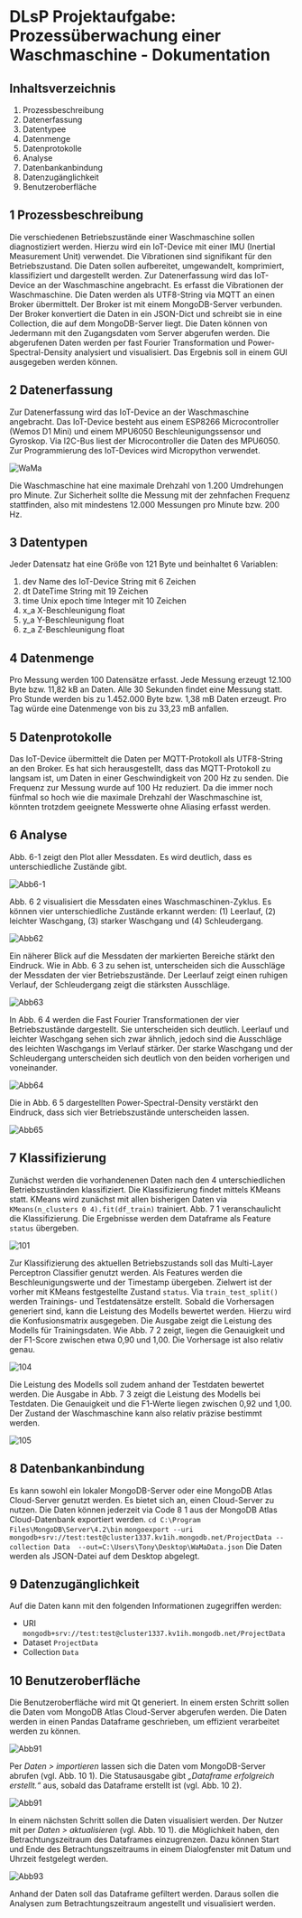 # DLsP Projektaufgabe: Prozessüberwachung einer Waschmaschine - Dokumentation

## Inhaltsverzeichnis
1.	Prozessbeschreibung
2.	Datenerfassung
3.	Datentypee
4.	Datenmenge
5.	Datenprotokolle	
6.	Analyse	
7.	Datenbankanbindung	
8.	Datenzugänglichkeit	
9.	Benutzeroberfläche	

## 1 Prozessbeschreibung
Die verschiedenen Betriebszustände einer Waschmaschine sollen diagnostiziert werden. Hierzu wird ein IoT-Device mit einer IMU (Inertial Measurement Unit) verwendet. Die Vibrationen sind signifikant für den Betriebszustand. Die Daten sollen aufbereitet, umgewandelt, komprimiert, klassifiziert und dargestellt werden.
Zur Datenerfassung wird das IoT-Device an der Waschmaschine angebracht. Es erfasst die Vibrationen der Waschmaschine. Die Daten werden als UTF8-String via MQTT an einen Broker übermittelt. Der Broker ist mit einem MongoDB-Server verbunden. Der Broker konvertiert die Daten in ein JSON-Dict und schreibt sie in eine Collection, die auf dem MongoDB-Server liegt.
Die Daten können von Jedermann mit den Zugangsdaten vom Server abgerufen werden. Die abgerufenen Daten werden per fast Fourier Transformation und Power-Spectral-Density analysiert und visualisiert. Das Ergebnis soll in einem GUI ausgegeben werden können.

## 2 Datenerfassung
Zur Datenerfassung wird das IoT-Device an der Waschmaschine angebracht. Das IoT-Device besteht aus einem ESP8266 Microcontroller (Wemos D1 Mini) und einem MPU6050 Beschleunigungssensor und Gyroskop. Via I2C-Bus liest der Microcontroller die Daten des MPU6050. Zur Programmierung des IoT-Devices wird Micropython verwendet.

![WaMa](/../main/11_Abbildungen/WaMa.jpg)

Die Waschmaschine hat eine maximale Drehzahl von 1.200 Umdrehungen pro Minute. Zur Sicherheit sollte die Messung mit der zehnfachen Frequenz stattfinden, also mit mindestens 12.000 Messungen pro Minute bzw. 200 Hz.

## 3 Datentypen
Jeder Datensatz hat eine Größe von 121 Byte und beinhaltet 6 Variablen:
1.	dev	Name des IoT-Device		String mit 6 Zeichen
2.	dt	DateTime			String mit 19 Zeichen
3.	time	Unix epoch time		Integer mit 10 Zeichen
4.	x_a	X-Beschleunigung 		float
5.	y_a	Y-Beschleunigung		float
6.	z_a	Z-Beschleunigung		float

## 4 Datenmenge
Pro Messung werden 100 Datensätze erfasst. Jede Messung erzeugt 12.100 Byte bzw. 11,82 kB an Daten. Alle 30 Sekunden findet eine Messung statt. Pro Stunde werden bis zu 1.452.000 Byte bzw. 1,38 mB Daten erzeugt. Pro Tag würde eine Datenmenge von bis zu 33,23 mB anfallen.

## 5 Datenprotokolle
Das IoT-Device übermittelt die Daten per MQTT-Protokoll als UTF8-String an den Broker. Es hat sich herausgestellt, dass das MQTT-Protokoll zu langsam ist, um Daten in einer Geschwindigkeit von 200 Hz zu senden. Die Frequenz zur Messung wurde auf 100 Hz reduziert. Da die immer noch fünfmal so hoch wie die maximale Drehzahl der Waschmaschine ist, könnten trotzdem geeignete Messwerte ohne Aliasing erfasst werden.

## 6 Analyse
Abb. 6-1 zeigt den Plot aller Messdaten. Es wird deutlich, dass es unterschiedliche Zustände gibt.

![Abb6-1](/../main/11_Abbildungen/Abb6-1.png)

Abb. 6 2 visualisiert die Messdaten eines Waschmaschinen-Zyklus. Es können vier unterschiedliche Zustände erkannt werden: (1) Leerlauf, (2) leichter Waschgang, (3) starker Waschgang und (4) Schleudergang.

![Abb62](/../main/11_Abbildungen/Abb62.png)

Ein näherer Blick auf die Messdaten der markierten Bereiche stärkt den Eindruck. Wie in Abb. 6 3 zu sehen ist, unterscheiden sich die Ausschläge der Messdaten der vier Betriebszustände. Der Leerlauf zeigt einen ruhigen Verlauf, der Schleudergang zeigt die stärksten Ausschläge.

![Abb63](/../main/11_Abbildungen/Abb63.png)

In Abb. 6 4 werden die Fast Fourier Transformationen der vier Betriebszustände dargestellt. Sie unterscheiden sich deutlich. Leerlauf und leichter Waschgang sehen sich zwar ähnlich, jedoch sind die Ausschläge des leichten Waschgangs im Verlauf stärker. Der starke Waschgang und der Schleudergang unterscheiden sich deutlich von den beiden vorherigen und voneinander. 

![Abb64](/../main/11_Abbildungen/Abb64.png)

Die in Abb. 6 5 dargestellten Power-Spectral-Density verstärkt den Eindruck, dass sich vier Betriebszustände unterscheiden lassen.

![Abb65](/../main/11_Abbildungen/Abb65.png)

## 7 Klassifizierung
Zunächst werden die vorhandenenen Daten nach den 4 unterschiedlichen Betriebszuständen klassifiziert. Die Klassifizierung findet mittels KMeans statt. KMeans wird zunächst mit allen bisherigen Daten via `KMeans(n_clusters 0 4).fit(df_train)` trainiert. Abb. 7 1 veranschaulicht die Klassifizierung. Die Ergebnisse werden dem Dataframe als Feature `status` übergeben.

![101](/../main/11_Abbildungen/101.png)

Zur Klassifizierung des aktuellen Betriebszustands soll das Multi-Layer Perceptron Classifier genutzt werden.
Als Features werden die Beschleunigungswerte und der Timestamp übergeben. Zielwert ist der vorher mit KMeans festgestellte Zustand `status`. Via `train_test_split()` werden Trainings- und Testdatensätze erstellt.
Sobald die Vorhersagen generiert sind, kann die Leistung des Modells bewertet werden. Hierzu wird die Konfusionsmatrix ausgegeben. Die Ausgabe zeigt die Leistung des Modells für Trainingsdaten. Wie Abb. 7 2 zeigt, liegen die Genauigkeit und der F1-Score zwischen etwa 0,90 und 1,00. Die Vorhersage ist also relativ genau.

![104](/../main/11_Abbildungen/104.png)

Die Leistung des Modells soll zudem anhand der Testdaten bewertet werden. Die Ausgabe in Abb. 7 3 zeigt die Leistung des Modells bei Testdaten. Die Genauigkeit und die F1-Werte liegen zwischen 0,92 und 1,00. Der Zustand der Waschmaschine kann also relativ präzise bestimmt werden.

![105](/../main/11_Abbildungen/105.png)

## 8 Datenbankanbindung
Es kann sowohl ein lokaler MongoDB-Server oder eine MongoDB Atlas Cloud-Server genutzt werden. Es bietet sich an, einen Cloud-Server zu nutzen. Die Daten können jederzeit via Code 8 1 aus der MongoDB Atlas Cloud-Datenbank exportiert werden.
`cd C:\Program Files\MongoDB\Server\4.2\bin`
`mongoexport --uri mongodb+srv://test:test@cluster1337.kv1ih.mongodb.net/ProjectData --collection Data  --out=C:\Users\Tony\Desktop\WaMaData.json`
Die Daten werden als JSON-Datei auf dem Desktop abgelegt.

## 9 Datenzugänglichkeit
Auf die Daten kann mit den folgenden Informationen zugegriffen werden:
- URI           `mongodb+srv://test:test@cluster1337.kv1ih.mongodb.net/ProjectData`
- Dataset       `ProjectData`
- Collection    `Data`

## 10 Benutzeroberfläche
Die Benutzeroberfläche wird mit Qt generiert. In einem ersten Schritt sollen die Daten vom MongoDB Atlas Cloud-Server abgerufen werden. Die Daten werden in einen Pandas Dataframe geschrieben, um effizient verarbeitet werden zu können.

![Abb91](/../main/11_Abbildungen/Abb91.png)

Per *Daten > importieren* lassen sich die Daten vom MongoDB-Server abrufen (vgl. Abb. 10 1). Die Statusausgabe gibt *„Dataframe erfolgreich erstellt.“* aus, sobald das Dataframe erstellt ist (vgl. Abb. 10 2).

![Abb91](/../main/11_Abbildungen/Abb92.png)

In einem nächsten Schritt sollen die Daten visualisiert werden. Der Nutzer mit per *Daten > aktualisieren* (vgl. Abb. 10 1). die Möglichkeit haben, den Betrachtungszeitraum des Dataframes einzugrenzen. Dazu können Start und Ende des Betrachtungszeitraums in einem Dialogfenster mit Datum und Uhrzeit festgelegt werden.

![Abb93](/../main/11_Abbildungen/Abb93.png)

Anhand der Daten soll das Dataframe gefiltert werden. Daraus sollen die Analysen zum Betrachtungszeitraum angestellt und visualisiert werden.

